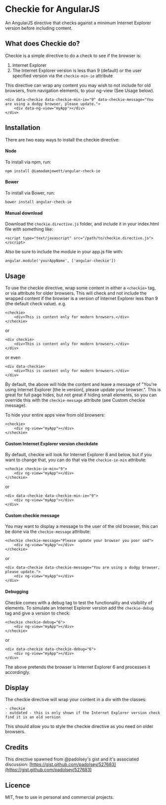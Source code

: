 # Checkie for AngularJS
An AngularJS directive that checks against a minimum Internet Explorer version before including content.

## What does Checkie do?

Checkie is a simple directive to do a check to see if the browser is:

1. Internet Explorer
2. The Internet Explorer version is less than 9 (default) or the user specified version via the `checkie-min-ie` attribute

This directive can wrap any content you may wish to not include for old browsers, from navigation elements, to your ng-view (See Usage below).

    <div data-checkie data-checkie-min-ie="9" data-checkie-message="You are using a dodgy browser, please update.">
        <div data-ng-view="myApp"></div>
    </div>

## Installation

There are two easy ways to install the checkie directive:

#### Node

To install via npm, run:

    npm install @iamadamjowett/angular-check-ie

#### Bower

To install via Bower, run:

    bower install angular-check-ie 

#### Manual download

Download the `checkie.directive.js` folder, and include it in your index.html file with something like:
    
    <script type="text/javascript" src="/path/to/checkie.directive.js"></script>

Also be sure to include the module in your app.js file with:

    angular.module('yourAppName', ['angular-checkie'])

## Usage

To use the checkie directive, wrap some content in either a `<checkie>` tag, or via attribute for older browsers. This will check and not include the wrapped content if the browser is a version of Internet Explorer less than 9 (the default check value). e.g.

    <checkie>
        <div>This is content only for modern browsers.</div>
    </checkie>

or

    <div checkie>
        <div>This is content only for modern browsers.</div>
    </div>
    
or even

    <div data-checkie>
        <div>This is content only for modern browsers.</div>
    </div>
    
By default, the above will hide the content and leave a message of "You're using Internet Explorer [the ie version], please update your browser.". This is great for full page hides, but not great if hiding small elements, so you can override this with the `checkie-message` attribute (see Custom checkie message).

To hide your entire apps view from old browsers:

    <checkie>
        <div ng-view="myApp"></div>
    </checkie>
    
#### Custom Internet Explorer version checkdate

By default, checkie will look for Internet Explorer 8 and below, but if you want to change that, you can do that via the `checkie-ie-min` attribute:

    <checkie checkie-ie-min="9">
        <div ng-view="myApp"></div>
    </checkie>
    
or 

    <div data-checkie data-checkie-min-ie="9">
        <div ng-view="myApp"></div>
    </div>
    
#### Custom checkie message

You may want to display a message to the user of the old browser, this can be done via the `checkie-message` attribute:

    <checkie checkie-message="Please update your browser you poor sod">
        <div ng-view="myApp"></div>
    </checkie>
    
or

    <div data-checkie data-checkie-message="You are using a dodgy browser, please update.">
        <div ng-view="myApp"></div>
    </div>
    
#### Debugging

Checkie comes with a debug tag to test the functionality and visibility of elements. To simulate an Internet Explorer version add the `checkie-debug` tag and give a version to check:

    <checkie checkie-debug="6">
        <div ng-view="myApp"></div>
    </checkie>
    
or

    <div data-checkie data-checkie-debug="6">
        <div ng-view="myApp"></div>
    </div>
    
The above pretends the browser is Internet Explorer 6 and processes it accordingly.

## Display

The checkie directive will wrap your content in a div with the classes:

    - checkie
    - outdated - this is only shown if the Internet Explorer version check find it is an old version
    
This should allow you to style the checkie directive as you need on older browsers.

## Credits

This directive spawned from @padolsey's gist and it's associated discussion: [https://gist.github.com/padolsey/527683](https://gist.github.com/padolsey/527683)

## Licence

MIT, free to use in personal and commercial projects.
